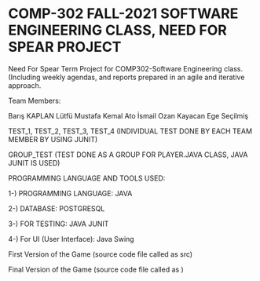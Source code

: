# COMP-302 FALL-2021 SOFTWARE ENGINEERING CLASS, NEED FOR SPEAR PROJECT

Need For Spear Term Project for COMP302-Software Engineering class. (Including weekly agendas, and reports prepared in an agile and iterative approach.

Team Members: 

Barış KAPLAN
Lütfü Mustafa Kemal Ato
İsmail Ozan Kayacan
Ege Seçilmiş


TEST_1, TEST_2, TEST_3, TEST_4 (INDIVIDUAL TEST DONE BY EACH TEAM MEMBER BY USING JUNIT)

GROUP_TEST (TEST DONE AS A GROUP FOR PLAYER.JAVA CLASS, JAVA JUNIT IS USED)


PROGRAMMING LANGUAGE AND TOOLS USED:

1-) PROGRAMMING LANGUAGE: JAVA 

2-) DATABASE: POSTGRESQL

3-) FOR TESTING: JAVA JUNIT

4-) For UI (User Interface): Java Swing






First Version of the Game (source code file called as src)

Final Version of the Game (source code file called as    )
